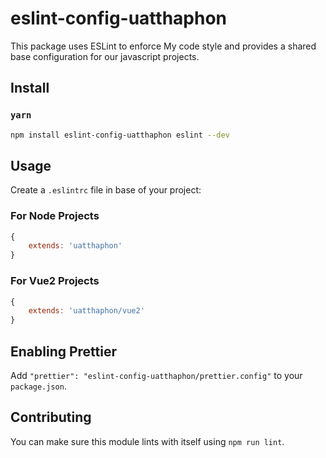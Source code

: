 # eslint-config-uatthaphon

This package uses ESLint to enforce My code style and provides a shared base configuration for our javascript projects.

## Install

### `yarn`

```bash
npm install eslint-config-uatthaphon eslint --dev
```

## Usage
Create a `.eslintrc` file in base of your project:

### For Node Projects

```javascript
{
    extends: 'uatthaphon'
}
```

### For Vue2 Projects

```javascript
{
    extends: 'uatthaphon/vue2'
}
```

## Enabling Prettier
Add `"prettier": "eslint-config-uatthaphon/prettier.config"` to your `package.json`.

## Contributing
You can make sure this module lints with itself using `npm run lint`.
